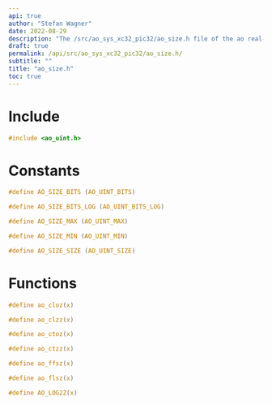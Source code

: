 ```yaml
---
api: true
author: "Stefan Wagner"
date: 2022-08-29
description: "The /src/ao_sys_xc32_pic32/ao_size.h file of the ao real-time operating system."
draft: true
permalink: /api/src/ao_sys_xc32_pic32/ao_size.h/
subtitle: ""
title: "ao_size.h"
toc: true
---
```


# Include

```c
#include <ao_uint.h>
```

# Constants

```c
#define AO_SIZE_BITS (AO_UINT_BITS)
```

```c
#define AO_SIZE_BITS_LOG (AO_UINT_BITS_LOG)
```

```c
#define AO_SIZE_MAX (AO_UINT_MAX)
```

```c
#define AO_SIZE_MIN (AO_UINT_MIN)
```

```c
#define AO_SIZE_SIZE (AO_UINT_SIZE)
```

# Functions

```c
#define ao_cloz(x)
```

```c
#define ao_clzz(x)
```

```c
#define ao_ctoz(x)
```

```c
#define ao_ctzz(x)
```

```c
#define ao_ffsz(x)
```

```c
#define ao_flsz(x)
```

```c
#define AO_LOG2Z(x)
```

